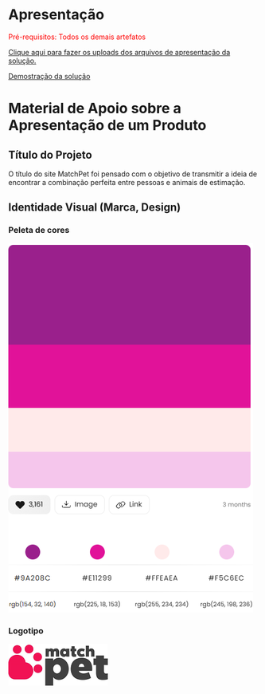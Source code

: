 # Apresentação

<span style="color:red">Pré-requisitos: Todos os demais artefatos</span>

<a href="../presentation/README.md"> Clique aqui para fazer os uploads dos arquivos de apresentação da solução.</a>

[Demostração da solução](/presentation/demostracao-solucao.mp4)
# Material de Apoio sobre a Apresentação de um Produto

## Título do Projeto

O título do site MatchPet foi pensado com o objetivo de transmitir a ideia de encontrar a combinação perfeita entre pessoas e animais de estimação.

## Identidade Visual (Marca, Design)
### Peleta de cores
![Logo](/src/imagens/paleta/paleta-cores.PNG)
### Logotipo
![Logo](/src/imagens/paleta/logo-matchpet.png)
